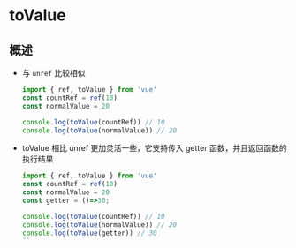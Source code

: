 # toValue

## 概述

+ 与  `unref` 比较相似

  ```js
  import { ref, toValue } from 'vue'
  const countRef = ref(10)
  const normalValue = 20

  console.log(toValue(countRef)) // 10
  console.log(toValue(normalValue)) // 20
  ```

+ toValue 相比 unref 更加灵活一些，它支持传入 getter 函数，并且返回函数的执行结果

  ```js
  import { ref, toValue } from 'vue'
  const countRef = ref(10)
  const normalValue = 20
  const getter = ()=>30;

  console.log(toValue(countRef)) // 10
  console.log(toValue(normalValue)) // 20
  console.log(toValue(getter)) // 30
  ``
